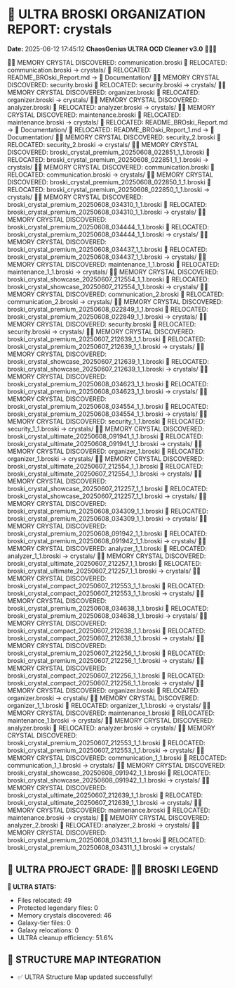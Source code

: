 # 🌌 ULTRA BROSKI ORGANIZATION REPORT: crystals
**Date:** 2025-06-12 17:45:12
**ChaosGenius ULTRA OCD Cleaner v3.0** 🧠💜🌌

💎✨ MEMORY CRYSTAL DISCOVERED: communication.broski
📁 RELOCATED: communication.broski → crystals/
📁 RELOCATED: README_BROski_Report.md → 📝 Documentation/
💎✨ MEMORY CRYSTAL DISCOVERED: security.broski
📁 RELOCATED: security.broski → crystals/
💎✨ MEMORY CRYSTAL DISCOVERED: organizer.broski
📁 RELOCATED: organizer.broski → crystals/
💎✨ MEMORY CRYSTAL DISCOVERED: analyzer.broski
📁 RELOCATED: analyzer.broski → crystals/
💎✨ MEMORY CRYSTAL DISCOVERED: maintenance.broski
📁 RELOCATED: maintenance.broski → crystals/
📁 RELOCATED: README_BROski_Report.md → 📝 Documentation/
📁 RELOCATED: README_BROski_Report_1.md → 📝 Documentation/
💎✨ MEMORY CRYSTAL DISCOVERED: security_2.broski
📁 RELOCATED: security_2.broski → crystals/
💎✨ MEMORY CRYSTAL DISCOVERED: broski_crystal_premium_20250608_022851_1_1.broski
📁 RELOCATED: broski_crystal_premium_20250608_022851_1_1.broski → crystals/
💎✨ MEMORY CRYSTAL DISCOVERED: communication.broski
📁 RELOCATED: communication.broski → crystals/
💎✨ MEMORY CRYSTAL DISCOVERED: broski_crystal_premium_20250608_022850_1_1.broski
📁 RELOCATED: broski_crystal_premium_20250608_022850_1_1.broski → crystals/
💎✨ MEMORY CRYSTAL DISCOVERED: broski_crystal_premium_20250608_034310_1_1.broski
📁 RELOCATED: broski_crystal_premium_20250608_034310_1_1.broski → crystals/
💎✨ MEMORY CRYSTAL DISCOVERED: broski_crystal_premium_20250608_034444_1_1.broski
📁 RELOCATED: broski_crystal_premium_20250608_034444_1_1.broski → crystals/
💎✨ MEMORY CRYSTAL DISCOVERED: broski_crystal_premium_20250608_034437_1_1.broski
📁 RELOCATED: broski_crystal_premium_20250608_034437_1_1.broski → crystals/
💎✨ MEMORY CRYSTAL DISCOVERED: maintenance_1_1.broski
📁 RELOCATED: maintenance_1_1.broski → crystals/
💎✨ MEMORY CRYSTAL DISCOVERED: broski_crystal_showcase_20250607_212554_1_1.broski
📁 RELOCATED: broski_crystal_showcase_20250607_212554_1_1.broski → crystals/
💎✨ MEMORY CRYSTAL DISCOVERED: communication_2.broski
📁 RELOCATED: communication_2.broski → crystals/
💎✨ MEMORY CRYSTAL DISCOVERED: broski_crystal_premium_20250608_022849_1_1.broski
📁 RELOCATED: broski_crystal_premium_20250608_022849_1_1.broski → crystals/
💎✨ MEMORY CRYSTAL DISCOVERED: security.broski
📁 RELOCATED: security.broski → crystals/
💎✨ MEMORY CRYSTAL DISCOVERED: broski_crystal_premium_20250607_212639_1_1.broski
📁 RELOCATED: broski_crystal_premium_20250607_212639_1_1.broski → crystals/
💎✨ MEMORY CRYSTAL DISCOVERED: broski_crystal_showcase_20250607_212639_1_1.broski
📁 RELOCATED: broski_crystal_showcase_20250607_212639_1_1.broski → crystals/
💎✨ MEMORY CRYSTAL DISCOVERED: broski_crystal_premium_20250608_034623_1_1.broski
📁 RELOCATED: broski_crystal_premium_20250608_034623_1_1.broski → crystals/
💎✨ MEMORY CRYSTAL DISCOVERED: broski_crystal_premium_20250608_034554_1_1.broski
📁 RELOCATED: broski_crystal_premium_20250608_034554_1_1.broski → crystals/
💎✨ MEMORY CRYSTAL DISCOVERED: security_1_1.broski
📁 RELOCATED: security_1_1.broski → crystals/
💎✨ MEMORY CRYSTAL DISCOVERED: broski_crystal_ultimate_20250608_091941_1_1.broski
📁 RELOCATED: broski_crystal_ultimate_20250608_091941_1_1.broski → crystals/
💎✨ MEMORY CRYSTAL DISCOVERED: organizer_1.broski
📁 RELOCATED: organizer_1.broski → crystals/
💎✨ MEMORY CRYSTAL DISCOVERED: broski_crystal_ultimate_20250607_212554_1_1.broski
📁 RELOCATED: broski_crystal_ultimate_20250607_212554_1_1.broski → crystals/
💎✨ MEMORY CRYSTAL DISCOVERED: broski_crystal_showcase_20250607_212257_1_1.broski
📁 RELOCATED: broski_crystal_showcase_20250607_212257_1_1.broski → crystals/
💎✨ MEMORY CRYSTAL DISCOVERED: broski_crystal_premium_20250608_034309_1_1.broski
📁 RELOCATED: broski_crystal_premium_20250608_034309_1_1.broski → crystals/
💎✨ MEMORY CRYSTAL DISCOVERED: broski_crystal_premium_20250608_091942_1_1.broski
📁 RELOCATED: broski_crystal_premium_20250608_091942_1_1.broski → crystals/
💎✨ MEMORY CRYSTAL DISCOVERED: analyzer_1_1.broski
📁 RELOCATED: analyzer_1_1.broski → crystals/
💎✨ MEMORY CRYSTAL DISCOVERED: broski_crystal_ultimate_20250607_212257_1_1.broski
📁 RELOCATED: broski_crystal_ultimate_20250607_212257_1_1.broski → crystals/
💎✨ MEMORY CRYSTAL DISCOVERED: broski_crystal_compact_20250607_212553_1_1.broski
📁 RELOCATED: broski_crystal_compact_20250607_212553_1_1.broski → crystals/
💎✨ MEMORY CRYSTAL DISCOVERED: broski_crystal_premium_20250608_034638_1_1.broski
📁 RELOCATED: broski_crystal_premium_20250608_034638_1_1.broski → crystals/
💎✨ MEMORY CRYSTAL DISCOVERED: broski_crystal_compact_20250607_212638_1_1.broski
📁 RELOCATED: broski_crystal_compact_20250607_212638_1_1.broski → crystals/
💎✨ MEMORY CRYSTAL DISCOVERED: broski_crystal_premium_20250607_212256_1_1.broski
📁 RELOCATED: broski_crystal_premium_20250607_212256_1_1.broski → crystals/
💎✨ MEMORY CRYSTAL DISCOVERED: broski_crystal_compact_20250607_212256_1_1.broski
📁 RELOCATED: broski_crystal_compact_20250607_212256_1_1.broski → crystals/
💎✨ MEMORY CRYSTAL DISCOVERED: organizer.broski
📁 RELOCATED: organizer.broski → crystals/
💎✨ MEMORY CRYSTAL DISCOVERED: organizer_1_1.broski
📁 RELOCATED: organizer_1_1.broski → crystals/
💎✨ MEMORY CRYSTAL DISCOVERED: maintenance_1.broski
📁 RELOCATED: maintenance_1.broski → crystals/
💎✨ MEMORY CRYSTAL DISCOVERED: analyzer.broski
📁 RELOCATED: analyzer.broski → crystals/
💎✨ MEMORY CRYSTAL DISCOVERED: broski_crystal_premium_20250607_212553_1_1.broski
📁 RELOCATED: broski_crystal_premium_20250607_212553_1_1.broski → crystals/
💎✨ MEMORY CRYSTAL DISCOVERED: communication_1_1.broski
📁 RELOCATED: communication_1_1.broski → crystals/
💎✨ MEMORY CRYSTAL DISCOVERED: broski_crystal_showcase_20250608_091942_1_1.broski
📁 RELOCATED: broski_crystal_showcase_20250608_091942_1_1.broski → crystals/
💎✨ MEMORY CRYSTAL DISCOVERED: broski_crystal_ultimate_20250607_212639_1_1.broski
📁 RELOCATED: broski_crystal_ultimate_20250607_212639_1_1.broski → crystals/
💎✨ MEMORY CRYSTAL DISCOVERED: maintenance.broski
📁 RELOCATED: maintenance.broski → crystals/
💎✨ MEMORY CRYSTAL DISCOVERED: analyzer_2.broski
📁 RELOCATED: analyzer_2.broski → crystals/
💎✨ MEMORY CRYSTAL DISCOVERED: broski_crystal_premium_20250608_034311_1_1.broski
📁 RELOCATED: broski_crystal_premium_20250608_034311_1_1.broski → crystals/

## 🌌 ULTRA PROJECT GRADE: 🧠💎 BROSKI LEGEND
**🧠 ULTRA STATS:**
- Files relocated: 49
- Protected legendary files: 0
- Memory crystals discovered: 46
- Galaxy-tier files: 0
- Galaxy relocations: 0
- ULTRA cleanup efficiency: 51.6%

## 🔄 STRUCTURE MAP INTEGRATION
- ✅ ULTRA Structure Map updated successfully!